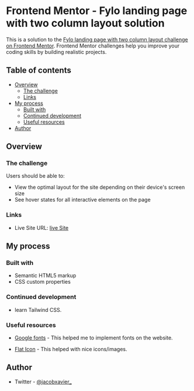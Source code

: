 # Frontend Mentor - Fylo landing page with two column layout solution

This is a solution to the [Fylo landing page with two column layout challenge on Frontend Mentor](https://www.frontendmentor.io/challenges/fylo-landing-page-with-two-column-layout-5ca5ef041e82137ec91a50f5). Frontend Mentor challenges help you improve your coding skills by building realistic projects. 

## Table of contents

- [Overview](#overview)
  - [The challenge](#the-challenge)
  - [Links](#links)
- [My process](#my-process)
  - [Built with](#built-with)
  - [Continued development](#continued-development)
  - [Useful resources](#useful-resources)
- [Author](#author)


## Overview

### The challenge

Users should be able to:

- View the optimal layout for the site depending on their device's screen size
- See hover states for all interactive elements on the page



### Links

- Live Site URL: [live Site](https://jacbfrancis.github.io/Fylo-landing-page-/)

## My process

### Built with

- Semantic HTML5 markup
- CSS custom properties


### Continued development

- learn Tailwind CSS.


### Useful resources

- [Google fonts](https://fonts.google.com/) - This helped me to implement fonts on the website.

- [Flat Icon](https://www.flaticon.com) - This helped with nice icons/images.



## Author

- Twitter - [@jacobxavier_](https://twitter.com/jacobxavier_)

